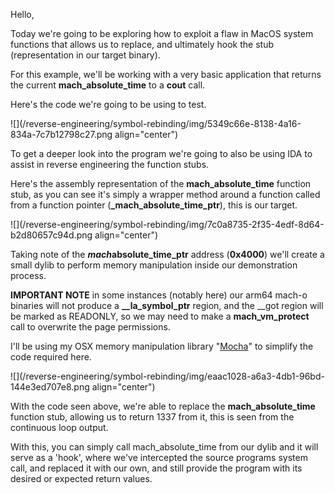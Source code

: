 Hello,

Today we're going to be exploring how to exploit a flaw in MacOS system functions that allows us to replace, and ultimately hook the stub (representation in our target binary).

For this example, we'll be working with a very basic application that returns the current **mach\_absolute\_time** to a **cout** call.

Here's the code we're going to be using to test.

![](/reverse-engineering/symbol-rebinding/img/5349c66e-8138-4a16-834a-7c7b12798c27.png align="center")

To get a deeper look into the program we're going to also be using IDA to assist in reverse engineering the function stubs.

Here's the assembly representation of the **mach\_absolute\_time** function stub, as you can see it's simply a wrapper method around a function called from a function pointer (**\_mach\_absolute\_time\_ptr**), this is our target.

![](/reverse-engineering/symbol-rebinding/img/7c0a8735-2f35-4edf-8d64-b2d80657c94d.png align="center")

  
Taking note of the ***mach*absolute\_time\_ptr** address (**0x4000**) we'll create a small dylib to perform memory manipulation inside our demonstration process.

**IMPORTANT NOTE** in some instances (notably here) our arm64 mach-o binaries will not produce a **\_\_la\_symbol\_ptr** region, and the \_\_got region will be marked as READONLY, so we may need to make a **mach\_vm\_protect** call to overwrite the page permissions.

I'll be using my OSX memory manipulation library "[Mocha](https://github.com/ItsJustMeChris/m0ch4)" to simplify the code required here.

![](/reverse-engineering/symbol-rebinding/img/eaac1028-a6a3-4db1-96bd-144e3ed707e8.png align="center")

With the code seen above, we're able to replace the **mach\_absolute\_time** function stub, allowing us to return 1337 from it, this is seen from the continuous loop output.

With this, you can simply call mach\_absolute\_time from our dylib and it will serve as a 'hook', where we've intercepted the source programs system call, and replaced it with our own, and still provide the program with its desired or expected return values.
